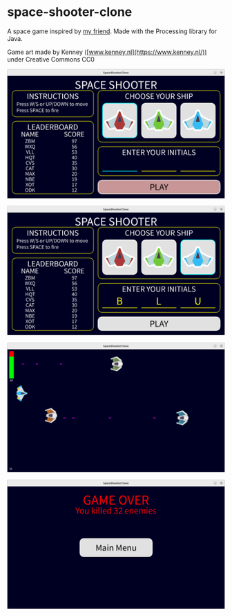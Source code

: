 # space-shooter-clone
A space game inspired by [my friend](https://github.com/mwilke19/Space_shooter). Made with the Processing library for Java.

Game art made by Kenney ([www.kenney.nl](https://www.kenney.nl/)) under Creative Commons CC0

![Main Menu screenshot](./screenshots/screenshot-01.png)

![User name screenshot](./screenshots/screenshot-02.png)

![Game play screenshot](./screenshots/screenshot-03.png)

![Game over screenshot](./screenshots/screenshot-04.png)
